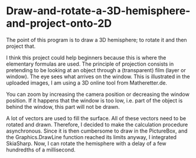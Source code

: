 # Draw-and-rotate-a-3D-hemisphere-and-project-onto-2D
The point of this program is to draw a 3D hemisphere; to rotate it and then project that.

I think this project could help beginners because this is where the elementary formulas are used.
The principle of projection consists in pretending to be looking at an object through a (transparent) film (layer or window). The eye sees what arrives on the window. This is illustrated in the uploaded images, I am using a 3D online tool from Matheretter.de.

You can zoom by increasing the camera position or decreasing the window position. If it happens that the window is too low, i.e. part of the object is behind the window, this part will not be drawn.

A lot of vectors are used to fill the surface. All of these vectors need to be rotated and drawn. Therefore, I decided to make the calculation procedure asynchronous. Since it is then cumbersome to draw in the PictureBox, and the Graphics.DrawLine function reached its limits anyway, I integrated SkiaSharp. Now, I can rotate the hemisphere with a delay of a few hundredths of a millisecond. 
